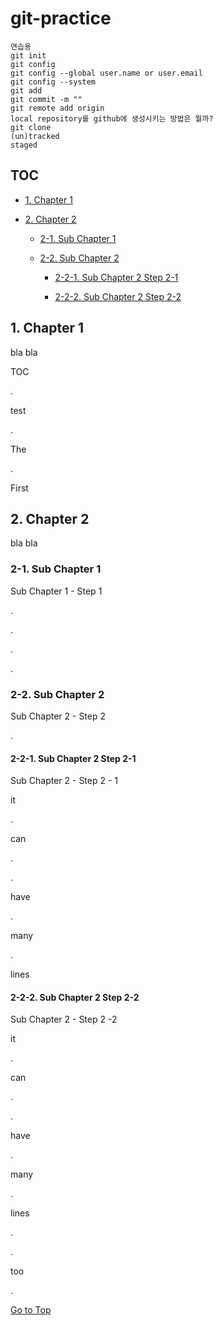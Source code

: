 # git-practice

```
연습용
git init
git config
git config --global user.name or user.email
git config --system
git add
git commit -m ""
git remote add origin
local repository를 github에 생성시키는 방법은 뭘까?
git clone
(un)tracked
staged
```

## TOC

* [1. Chapter 1](#1-Chapter-1)

* [2. Chapter 2](#2-Chapter-2)

    * [2-1. Sub Chapter 1](#2-1-Sub-Chapter-1)
    
    * [2-2. Sub Chapter 2](#2-2-Sub-Chapter-2)
    
        * [2-2-1. Sub Chapter 2 Step 2-1](#2-2-1-Sub-Chapter-2-Step-2-1)
        
        * [2-2-2. Sub Chapter 2 Step 2-2](#2-2-2-Sub-Chapter-2-Step-2-2)

## 1. Chapter 1

bla bla

TOC

.

test

.

The

.

First

## 2. Chapter 2

bla bla

### 2-1. Sub Chapter 1

Sub Chapter 1 - Step 1

.

.

.

.

### 2-2. Sub Chapter 2

Sub Chapter 2 - Step 2

.

#### 2-2-1. Sub Chapter 2 Step 2-1

Sub Chapter 2 - Step 2 - 1

it

.

can

.

.

have

.

many

.

lines

#### 2-2-2. Sub Chapter 2 Step 2-2

Sub Chapter 2 - Step 2 -2

it

.

can

.

.

have

.

many

.

lines

.

.

too

.

[Go to Top](#git-practice)
